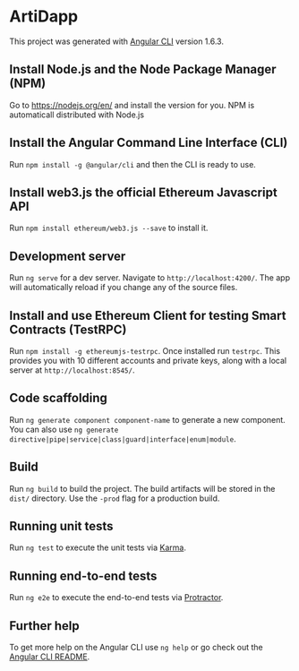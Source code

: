 # ArtiDapp

This project was generated with [Angular CLI](https://github.com/angular/angular-cli) version 1.6.3.

## Install Node.js and the Node Package Manager (NPM)

Go to https://nodejs.org/en/ and install the version for you. NPM is automaticall distributed with Node.js

## Install the Angular Command Line Interface (CLI)

Run `npm install -g @angular/cli` and then the CLI is ready to use.

## Install web3.js the official Ethereum Javascript API

Run `npm install ethereum/web3.js --save` to install it.

## Development server

Run `ng serve` for a dev server. Navigate to `http://localhost:4200/`. The app will automatically reload if you change any of the source files.

## Install and use Ethereum Client for testing Smart Contracts (TestRPC)

Run `npm install -g ethereumjs-testrpc`. Once installed run `testrpc`. This provides you with 10 different accounts and private keys, along with a local server at `http://localhost:8545/`.

## Code scaffolding

Run `ng generate component component-name` to generate a new component. You can also use `ng generate directive|pipe|service|class|guard|interface|enum|module`.

## Build

Run `ng build` to build the project. The build artifacts will be stored in the `dist/` directory. Use the `-prod` flag for a production build.

## Running unit tests

Run `ng test` to execute the unit tests via [Karma](https://karma-runner.github.io).

## Running end-to-end tests

Run `ng e2e` to execute the end-to-end tests via [Protractor](http://www.protractortest.org/).

## Further help

To get more help on the Angular CLI use `ng help` or go check out the [Angular CLI README](https://github.com/angular/angular-cli/blob/master/README.md).

